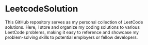 # LeetcodeSolution
This GitHub repository serves as my personal collection of LeetCode solutions. Here, I store and organize my coding solutions to various LeetCode problems, making it easy to reference and showcase my problem-solving skills to potential employers or fellow developers.
